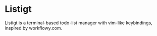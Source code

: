Listigt
=======

Listigt is a terminal-based todo-list manager with vim-like keybindings, inspired by workflowy.com.
